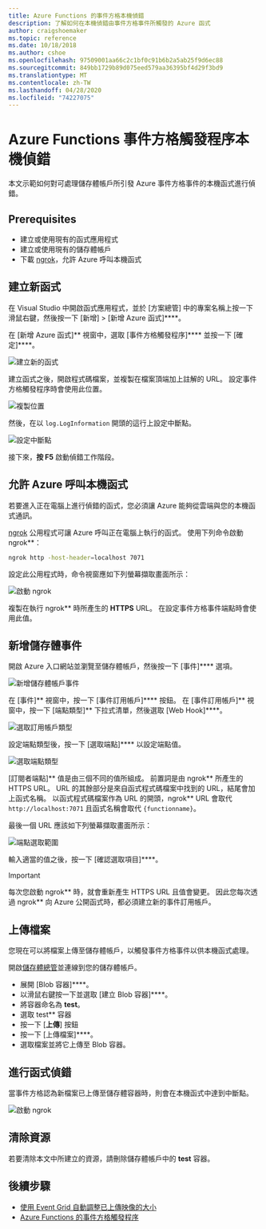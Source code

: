 ```yaml
---
title: Azure Functions 的事件方格本機偵錯
description: 了解如何在本機偵錯由事件方格事件所觸發的 Azure 函式
author: craigshoemaker
ms.topic: reference
ms.date: 10/18/2018
ms.author: cshoe
ms.openlocfilehash: 97509001aa66c2c1bf0c91b6b2a5ab25f9d6ec88
ms.sourcegitcommit: 849bb1729b89d075eed579aa36395bf4d29f3bd9
ms.translationtype: MT
ms.contentlocale: zh-TW
ms.lasthandoff: 04/28/2020
ms.locfileid: "74227075"
---
```

# <a name="azure-function-event-grid-trigger-local-debugging"></a>Azure Functions 事件方格觸發程序本機偵錯

本文示範如何對可處理儲存體帳戶所引發 Azure 事件方格事件的本機函式進行偵錯。 

## <a name="prerequisites"></a>Prerequisites

- 建立或使用現有的函式應用程式
- 建立或使用現有的儲存體帳戶
- 下載 [ngrok](https://ngrok.com/)，允許 Azure 呼叫本機函式

## <a name="create-a-new-function"></a>建立新函式

在 Visual Studio 中開啟函式應用程式，並於 [方案總管] 中的專案名稱上按一下滑鼠右鍵，然後按一下 [新增] > [新增 Azure 函式]****。

在 [新增 Azure 函式]** 視窗中，選取 [事件方格觸發程序]**** 並按一下 [確定]****。

![建立新的函式](./media/functions-debug-event-grid-trigger-local/functions-debug-event-grid-trigger-local-add-function.png)

建立函式之後，開啟程式碼檔案，並複製在檔案頂端加上註解的 URL。 設定事件方格觸發程序時會使用此位置。

![複製位置](./media/functions-debug-event-grid-trigger-local/functions-debug-event-grid-trigger-local-copy-location.png)

然後，在以 `log.LogInformation` 開頭的這行上設定中斷點。

![設定中斷點](./media/functions-debug-event-grid-trigger-local/functions-debug-event-grid-trigger-local-set-breakpoint.png)


接下來，**按 F5** 啟動偵錯工作階段。

## <a name="allow-azure-to-call-your-local-function"></a>允許 Azure 呼叫本機函式

若要進入正在電腦上進行偵錯的函式，您必須讓 Azure 能夠從雲端與您的本機函式通訊。

[ngrok](https://ngrok.com/) 公用程式可讓 Azure 呼叫正在電腦上執行的函式。 使用下列命令啟動 ngrok**：

```bash
ngrok http -host-header=localhost 7071
```
設定此公用程式時，命令視窗應如下列螢幕擷取畫面所示：

![啟動 ngrok](./media/functions-debug-event-grid-trigger-local/functions-debug-event-grid-trigger-local-ngrok.png)

複製在執行 ngrok** 時所產生的 **HTTPS** URL。 在設定事件方格事件端點時會使用此值。

## <a name="add-a-storage-event"></a>新增儲存體事件

開啟 Azure 入口網站並瀏覽至儲存體帳戶，然後按一下 [事件]**** 選項。

![新增儲存體帳戶事件](./media/functions-debug-event-grid-trigger-local/functions-debug-event-grid-trigger-local-add-event.png)

在 [事件]** 視窗中，按一下 [事件訂用帳戶]**** 按鈕。 在 [事件訂用帳戶]** 視窗中，按一下 [端點類型]** 下拉式清單，然後選取 [Web Hook]****。

![選取訂用帳戶類型](./media/functions-debug-event-grid-trigger-local/functions-debug-event-grid-trigger-local-event-subscription-type.png)

設定端點類型後，按一下 [選取端點]**** 以設定端點值。

![選取端點類型](./media/functions-debug-event-grid-trigger-local/functions-debug-event-grid-trigger-local-event-subscription-endpoint.png)

[訂閱者端點]** 值是由三個不同的值所組成。 前置詞是由 ngrok** 所產生的 HTTPS URL。 URL 的其餘部分是來自函式程式碼檔案中找到的 URL，結尾會加上函式名稱。 以函式程式碼檔案作為 URL 的開頭，ngrok** URL 會取代 `http://localhost:7071` 且函式名稱會取代 `{functionname}`。

最後一個 URL 應該如下列螢幕擷取畫面所示：

![端點選取範圍](./media/functions-debug-event-grid-trigger-local/functions-debug-event-grid-trigger-local-event-subscription-endpoint-selection.png)

輸入適當的值之後，按一下 [確認選取項目]****。

> [!IMPORTANT]
> 每次您啟動 ngrok** 時，就會重新產生 HTTPS URL 且值會變更。 因此您每次透過 ngrok** 向 Azure 公開函式時，都必須建立新的事件訂用帳戶。

## <a name="upload-a-file"></a>上傳檔案

您現在可以將檔案上傳至儲存體帳戶，以觸發事件方格事件以供本機函式處理。 

開啟[儲存體總管](https://azure.microsoft.com/features/storage-explorer/)並連線到您的儲存體帳戶。 

- 展開 [Blob 容器]****。 
- 以滑鼠右鍵按一下並選取 [建立 Blob 容器]****。
- 將容器命名為 **test**。
- 選取 test** 容器
- 按一下 [**上傳**] 按鈕
- 按一下 [上傳檔案]****。
- 選取檔案並將它上傳至 Blob 容器。

## <a name="debug-the-function"></a>進行函式偵錯

當事件方格認為新檔案已上傳至儲存體容器時，則會在本機函式中達到中斷點。

![啟動 ngrok](./media/functions-debug-event-grid-trigger-local/functions-debug-event-grid-trigger-local-breakpoint.png)

## <a name="clean-up-resources"></a>清除資源

若要清除本文中所建立的資源，請刪除儲存體帳戶中的 **test** 容器。

## <a name="next-steps"></a>後續步驟

- [使用 Event Grid 自動調整已上傳映像的大小](../event-grid/resize-images-on-storage-blob-upload-event.md)
- [Azure Functions 的事件方格觸發程序](./functions-bindings-event-grid.md)

